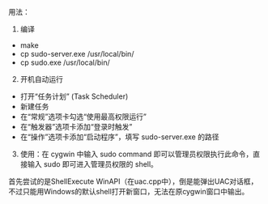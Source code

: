 用法：

1. 编译
 - make
 - cp sudo-server.exe /usr/local/bin/
 - cp sudo.exe /usr/local/bin/

2. 开机自动运行
 - 打开“任务计划” (Task Scheduler)
 - 新建任务
 - 在“常规”选项卡勾选“使用最高权限运行”
 - 在“触发器”选项卡添加“登录时触发”
 - 在“操作”选项卡添加“启动程序”，填写 sudo-server.exe 的路径

3. 使用：在 cygwin 中输入 sudo command 即可以管理员权限执行此命令，直接输入 sudo 即可进入管理员权限的 shell。


首先尝试的是ShellExecute WinAPI（在uac.cpp中），倒是能弹出UAC对话框，不过只能用Windows的默认shell打开新窗口，无法在原cygwin窗口中输出。
